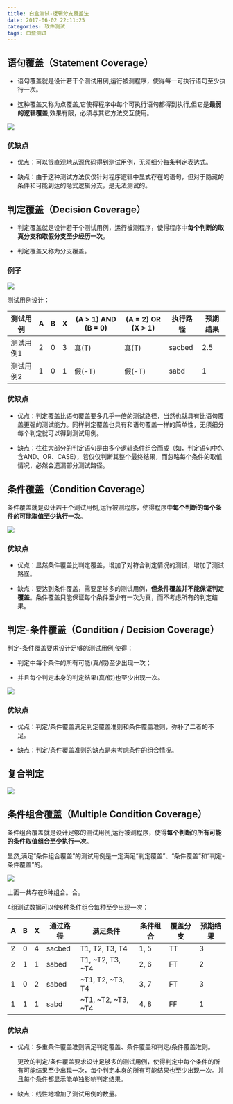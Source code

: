 ```yaml
---
title: 白盒测试-逻辑分支覆盖法
date: 2017-06-02 22:11:25
categories: 软件测试
tags: 白盒测试
---
```


## 语句覆盖（Statement Coverage）

- 语句覆盖就是设计若干个测试用例,运行被测程序，使得每一可执行语句至少执行一次。

- 这种覆盖又称为点覆盖,它使得程序中每个可执行语句都得到执行,但它是**最弱的逻辑覆盖**,效果有限，必须与其它方法交互使用。

<!-- more -->

![](http://oke2lzov9.bkt.clouddn.com/17-4-9/34082942-file_1491749203686_11686.png)

### 优缺点


- 优点：可以很直观地从源代码得到测试用例，无须细分每条判定表达式。

- 缺点：由于这种测试方法仅仅针对程序逻辑中显式存在的语句，但对于隐藏的条件和可能到达的隐式逻辑分支，是无法测试的。


## 判定覆盖（Decision Coverage）

- 判定覆盖就是设计若干个测试用例，运行被测程序，使得程序中**每个判断的取真分支和取假分支至少经历一次**。  

- 判定覆盖又称为分支覆盖。

### 例子

![](http://oke2lzov9.bkt.clouddn.com/17-4-9/73362564-file_1491749493521_b670.png)

测试用例设计：

测试用例  | A | B | X | (A > 1) AND (B = 0) | (A = 2) OR (X > 1) | 执行路径   | 预期结果
------|---|---|---|---------------------|--------------------|--------|-----
测试用例1 | 2 | 0 | 3 | 真(T)                | 真(T)               | sacbed | 2.5 
测试用例2 | 1 | 0 | 1 | 假(-T)               | 假(-T)              | sabd   | 1   

### 优缺点

- 优点：判定覆盖比语句覆盖要多几乎一倍的测试路径，当然也就具有比语句覆盖更强的测试能力。同样判定覆盖也具有和语句覆盖一样的简单性，无须细分每个判定就可以得到测试用例。

- 缺点：往往大部分的判定语句是由多个逻辑条件组合而成（如，判定语句中包含AND、OR、CASE），若仅仅判断其整个最终结果，而忽略每个条件的取值情况，必然会遗漏部分测试路径。



## 条件覆盖（Condition Coverage）

条件覆盖就是设计若干个测试用例,运行被测程序，使得程序中**每个判断的每个条件的可能取值至少执行一次**。

![](http://oke2lzov9.bkt.clouddn.com/17-4-10/25154832-file_1491791992825_a01.png) 

### 优缺点

- 优点：显然条件覆盖比判定覆盖，增加了对符合判定情况的测试，增加了测试路径。

- 缺点：要达到条件覆盖，需要足够多的测试用例，**但条件覆盖并不能保证判定覆盖**。条件覆盖只能保证每个条件至少有一次为真，而不考虑所有的判定结果。


## 判定-条件覆盖（Condition / Decision Coverage）

判定-条件覆盖要求设计足够的测试用例,使得：

- 判定中每个条件的所有可能(真/假)至少出现一次；     

- 并且每个判定本身的判定结果(真/假)也至少出现一次。


![](http://oke2lzov9.bkt.clouddn.com/17-4-10/36295436-file_1491792867747_16671.png)


### 优缺点

- 优点：判定/条件覆盖满足判定覆盖准则和条件覆盖准则，弥补了二者的不足。

- 缺点：判定/条件覆盖准则的缺点是未考虑条件的组合情况。


## 复合判定

![](http://oke2lzov9.bkt.clouddn.com/17-4-10/26671411-file_1491793089700_17280.png)

## 条件组合覆盖（Multiple Condition Coverage）

条件组合覆盖就是设计足够的测试用例,运行被测程序，使得**每个判断**的**所有可能的条件取值组合至少执行一次**。

显然,满足“条件组合覆盖”的测试用例是一定满足“判定覆盖”、“条件覆盖”和“判定-条件覆盖”的。


![](http://oke2lzov9.bkt.clouddn.com/17-4-10/28414470-file_1491793185387_12080.png)

上面一共存在8种组合。合。

4组测试数据可以使8种条件组合每种至少出现一次：

A | B | X | 通过路径   | 满足条件               | 条件组合 | 覆盖分支 | 预期结果
--|---|---|--------|--------------------|------|------|-----
2 | 0 | 4 | sacbed | T1, T2, T3, T4     | 1, 5 | TT   | 3   
2 | 1 | 1 | sabed  | T1, ~T2, T3, ~T4   | 2, 6 | FT   | 2   
1 | 0 | 2 | sabed  | ~T1, T2, ~T3, T4   | 3, 7 | FT   | 3   
1 | 1 | 1 | sabd   | ~T1, ~T2, ~T3, ~T4 | 4, 8 | FF   | 1   


### 优缺点

- 优点：多重条件覆盖准则满足判定覆盖、条件覆盖和判定/条件覆盖准则。    
    
    更改的判定/条件覆盖要求设计足够多的测试用例，使得判定中每个条件的所有可能结果至少出现一次，每个判定本身的所有可能结果也至少出现一次。并且每个条件都显示能单独影响判定结果。

- 缺点：线性地增加了测试用例的数量。




